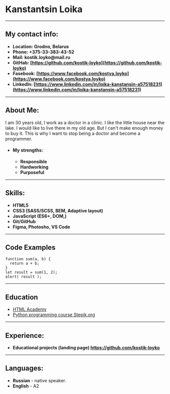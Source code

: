 # Kanstantsin Loika
---
## My contact info:
* __Location: Grodno, Belarus__
* __Phone: +375-33-383-43-52__
* __Mail: kostik.loyko@mail.ru__
* __GitHab: [https://github.com/kostik-loyko](https://github.com/kostik-loyko)__
* __Fasebook: [https://www.facebook.com/kostya.loyko](https://www.facebook.com/kostya.loyko)__
* __LinkedIn: [https://www.linkedin.com/in/loika-kanstansin-a57518231](https://www.linkedin.com/in/loika-kanstansin-a57518231)__
---
## About Me:
I am 30 years old, I work as a doctor in a clinic. I like the little house near the lake. I would like to live there in my old age. But I can't make enough money to buy it. This is why I want to stop being a doctor and become a programmer.
* #### My strengths:
   * __Responsible__
   * __Hardworking__
   * __Purposeful__
---
## Skills:
* __HTML5__
* __CSS3 (SASS/SCSS, BEM, Adaptive layout)__
* __JavaScript (ES6+, DOM,)__
* __Git/GitHub__
* __Figma, Photosho, VS Code__
---
## Code Examples
```
function sum(a, b) {
  return a + b;
}
let result = sum(1, 2);
alert( result );
```
---
## Education
* [HTML Academy](https://htmlacademy.ru/)
* [Python programming course Stepik.org](https://stepik.org/cert/931800)
---
## Experience:
* __Educational projects (landing page) https://github.com/kostik-loyko__
---
## Languages:
* __Russian__ - native speaker.
* __English__ - A2